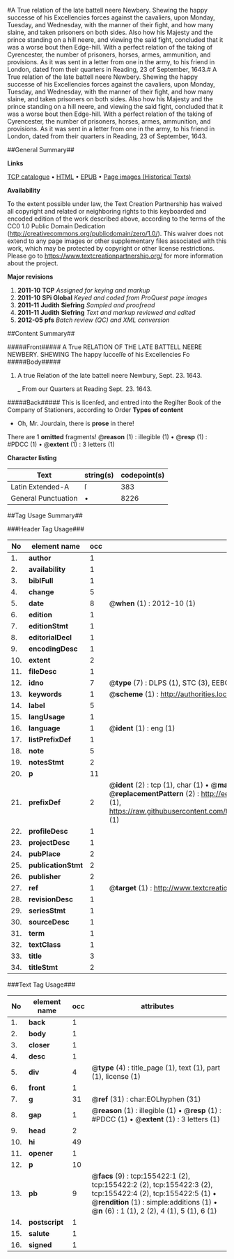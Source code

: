 #A True relation of the late battell neere Newbery. Shewing the happy successe of his Excellencies forces against the cavaliers, upon Monday, Tuesday, and Wednesday, with the manner of their fight, and how many slaine, and taken prisoners on both sides. Also how his Majesty and the prince standing on a hill neere, and viewing the said fight, concluded that it was a worse bout then Edge-hill. With a perfect relation of the taking of Cyrencester, the number of prisoners, horses, armes, ammunition, and provisions. As it was sent in a letter from one in the army, to his friend in London, dated from their quarters in Reading, 23 of September, 1643.#
A True relation of the late battell neere Newbery. Shewing the happy successe of his Excellencies forces against the cavaliers, upon Monday, Tuesday, and Wednesday, with the manner of their fight, and how many slaine, and taken prisoners on both sides. Also how his Majesty and the prince standing on a hill neere, and viewing the said fight, concluded that it was a worse bout then Edge-hill. With a perfect relation of the taking of Cyrencester, the number of prisoners, horses, armes, ammunition, and provisions. As it was sent in a letter from one in the army, to his friend in London, dated from their quarters in Reading, 23 of September, 1643.

##General Summary##

**Links**

[TCP catalogue](http://www.ota.ox.ac.uk/tcp/)  • 
[HTML](http://tei.it.ox.ac.uk/tcp/Texts-HTML/free/A95/A95222.html)  • 
[EPUB](http://tei.it.ox.ac.uk/tcp/Texts-EPUB/free/A95/A95222.epub) • 
[Page images (Historical Texts)](https://historicaltexts.jisc.ac.uk/eebo-99859648e)

**Availability**

To the extent possible under law, the Text Creation Partnership has waived all copyright and related or neighboring rights to this keyboarded and encoded edition of the work described above, according to the terms of the CC0 1.0 Public Domain Dedication (http://creativecommons.org/publicdomain/zero/1.0/). This waiver does not extend to any page images or other supplementary files associated with this work, which may be protected by copyright or other license restrictions. Please go to https://www.textcreationpartnership.org/ for more information about the project.

**Major revisions**

1. __2011-10__ __TCP__ *Assigned for keying and markup*
1. __2011-10__ __SPi Global__ *Keyed and coded from ProQuest page images*
1. __2011-11__ __Judith Siefring__ *Sampled and proofread*
1. __2011-11__ __Judith Siefring__ *Text and markup reviewed and edited*
1. __2012-05__ __pfs__ *Batch review (QC) and XML conversion*

##Content Summary##

#####Front#####
A True RELATION OF THE LATE BATTELL NEERE NEWBERY. SHEWING The happy ſucceſſe of his Excellencies Fo
#####Body#####

1. A true Relation of the late battell neere Newbury, Sept. 23. 1643.

    _ From our Quarters at Reading Sept. 23. 1643.

#####Back#####
This is licenſed, and entred into the Regiſter Book of the Company of Stationers, according to Order
**Types of content**

  * Oh, Mr. Jourdain, there is **prose** in there!

There are 1 **omitted** fragments! 
 @__reason__ (1) : illegible (1)  •  @__resp__ (1) : #PDCC (1)  •  @__extent__ (1) : 3 letters (1)

**Character listing**


|Text|string(s)|codepoint(s)|
|---|---|---|
|Latin Extended-A|ſ|383|
|General Punctuation|•|8226|

##Tag Usage Summary##

###Header Tag Usage###

|No|element name|occ|attributes|
|---|---|---|---|
|1.|__author__|1||
|2.|__availability__|1||
|3.|__biblFull__|1||
|4.|__change__|5||
|5.|__date__|8| @__when__ (1) : 2012-10 (1)|
|6.|__edition__|1||
|7.|__editionStmt__|1||
|8.|__editorialDecl__|1||
|9.|__encodingDesc__|1||
|10.|__extent__|2||
|11.|__fileDesc__|1||
|12.|__idno__|7| @__type__ (7) : DLPS (1), STC (3), EEBO-CITATION (1), PROQUEST (1), VID (1)|
|13.|__keywords__|1| @__scheme__ (1) : http://authorities.loc.gov/ (1)|
|14.|__label__|5||
|15.|__langUsage__|1||
|16.|__language__|1| @__ident__ (1) : eng (1)|
|17.|__listPrefixDef__|1||
|18.|__note__|5||
|19.|__notesStmt__|2||
|20.|__p__|11||
|21.|__prefixDef__|2| @__ident__ (2) : tcp (1), char (1)  •  @__matchPattern__ (2) : ([0-9\-]+):([0-9IVX]+) (1), (.+) (1)  •  @__replacementPattern__ (2) : http://eebo.chadwyck.com/downloadtiff?vid=$1&page=$2 (1), https://raw.githubusercontent.com/textcreationpartnership/Texts/master/tcpchars.xml#$1 (1)|
|22.|__profileDesc__|1||
|23.|__projectDesc__|1||
|24.|__pubPlace__|2||
|25.|__publicationStmt__|2||
|26.|__publisher__|2||
|27.|__ref__|1| @__target__ (1) : http://www.textcreationpartnership.org/docs/. (1)|
|28.|__revisionDesc__|1||
|29.|__seriesStmt__|1||
|30.|__sourceDesc__|1||
|31.|__term__|1||
|32.|__textClass__|1||
|33.|__title__|3||
|34.|__titleStmt__|2||


###Text Tag Usage###

|No|element name|occ|attributes|
|---|---|---|---|
|1.|__back__|1||
|2.|__body__|1||
|3.|__closer__|1||
|4.|__desc__|1||
|5.|__div__|4| @__type__ (4) : title_page (1), text (1), part (1), license (1)|
|6.|__front__|1||
|7.|__g__|31| @__ref__ (31) : char:EOLhyphen (31)|
|8.|__gap__|1| @__reason__ (1) : illegible (1)  •  @__resp__ (1) : #PDCC (1)  •  @__extent__ (1) : 3 letters (1)|
|9.|__head__|2||
|10.|__hi__|49||
|11.|__opener__|1||
|12.|__p__|10||
|13.|__pb__|9| @__facs__ (9) : tcp:155422:1 (2), tcp:155422:2 (2), tcp:155422:3 (2), tcp:155422:4 (2), tcp:155422:5 (1)  •  @__rendition__ (1) : simple:additions (1)  •  @__n__ (6) : 1 (1), 2 (2), 4 (1), 5 (1), 6 (1)|
|14.|__postscript__|1||
|15.|__salute__|1||
|16.|__signed__|1||
